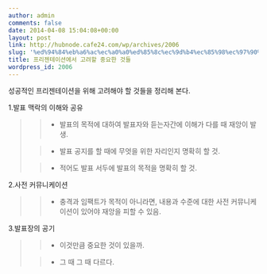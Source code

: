 ```yaml
---
author: admin
comments: false
date: 2014-04-08 15:04:08+00:00
layout: post
link: http://hubnode.cafe24.com/wp/archives/2006
slug: '%ed%94%84%eb%a6%ac%ec%a0%a0%ed%85%8c%ec%9d%b4%ec%85%98%ec%97%90%ec%84%9c-%ea%b3%a0%eb%a0%a4%ed%95%a0-%ec%a4%91%ec%9a%94%ed%95%9c-%ea%b2%83%eb%93%a4'
title: 프리젠테이션에서 고려할 중요한 것들
wordpress_id: 2006
---
```


성공적인 프리젠테이션을 위해 고려해야 할 것들을 정리해 본다.

1.발표 맥락의 이해와 공유


<blockquote>
	
> * 발표의 목적에 대하여 발표자와 듣는자간에 이해가 다를 때 재앙이 발생.
> 
	
> * 발표 공지를 할 때에 무엇을 위한 자리인지 명확히 할 것.
> 
	
> * 적어도 발표 서두에 발표의 목적을 명확히 할 것.
> 
</blockquote>



2.사전 커뮤니케이션


<blockquote>
	
> * 충격과 임팩트가 목적이 아니라면, 내용과 수준에 대한 사전 커뮤니케이션이 있어야 재앙을 피할 수 있음.
> 
</blockquote>



3.발표장의 공기


<blockquote>
	
> * 이것만큼 중요한 것이 있을까.
> 
	
> * 그 때 그 때 다르다.
> 
</blockquote>



